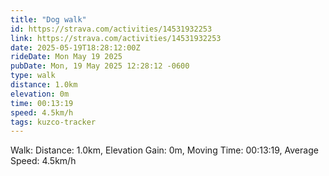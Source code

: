 ```yaml
---
title: "Dog walk"
id: https://strava.com/activities/14531932253
link: https://strava.com/activities/14531932253
date: 2025-05-19T18:28:12:00Z
rideDate: Mon May 19 2025
pubDate: Mon, 19 May 2025 12:28:12 -0600
type: walk
distance: 1.0km
elevation: 0m
time: 00:13:19
speed: 4.5km/h
tags: kuzco-tracker
---
```

Walk: Distance: 1.0km, Elevation Gain: 0m, Moving Time: 00:13:19, Average Speed: 4.5km/h